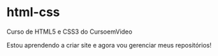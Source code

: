 # html-css
 Curso de HTML5 e CSS3 do CursoemVideo

Estou aprendendo a criar site e agora vou gerenciar meus repositórios!







